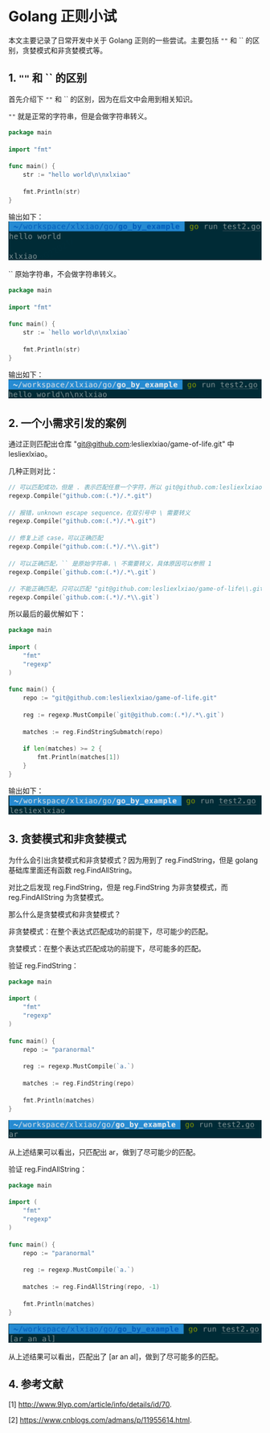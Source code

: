 # Golang 正则小试


本文主要记录了日常开发中关于 Golang 正则的一些尝试。主要包括 `""` 和 `` 的区别，贪婪模式和非贪婪模式等。


## 1. `""` 和 `` 的区别
首先介绍下 `""` 和 `` 的区别，因为在后文中会用到相关知识。

`""` 就是正常的字符串，但是会做字符串转义。

```go
package main

import "fmt"

func main() {
    str := "hello world\n\nxlxiao"

    fmt.Println(str)
}
```

输出如下：
![双引号输出结果](1.png "双引号输出结果")

`` 原始字符串，不会做字符串转义。

```go
package main

import "fmt"

func main() {
    str := `hello world\n\nxlxiao`

    fmt.Println(str)
}
```

输出如下：
![反引号输出结果](2.png "反引号输出结果") 

## 2. 一个小需求引发的案例
通过正则匹配出仓库 "git@github.com:lesliexlxiao/game-of-life.git" 中 lesliexlxiao。

几种正则对比：
```go
// 可以匹配成功，但是 . 表示匹配任意一个字符，所以 git@github.com:lesliexlxiao/game-of-lifeagit 也能匹配成功。
regexp.Compile("github.com:(.*)/.*.git") 

// 报错，unknown escape sequence，在双引号中 \ 需要转义
regexp.Compile("github.com:(.*)/.*\.git")

// 修复上述 case，可以正确匹配
regexp.Compile("github.com:(.*)/.*\\.git")

// 可以正确匹配，`` 是原始字符串，\ 不需要转义，具体原因可以参照 1
regexp.Compile(`github.com:(.*)/.*\.git`)

// 不能正确匹配，只可以匹配 "git@github.com:lesliexlxiao/game-of-life\\.git"
regexp.Compile(`github.com:(.*)/.*\\.git`) 
```

所以最后的最优解如下：
```go
package main

import (
    "fmt"
    "regexp"
)

func main() {
    repo := "git@github.com:lesliexlxiao/game-of-life.git"
    
    reg := regexp.MustCompile(`git@github.com:(.*)/.*\.git`)

    matches := reg.FindStringSubmatch(repo)
    
    if len(matches) >= 2 {
        fmt.Println(matches[1])
    }
}

```

输出如下：
![需求输出结果](3.png "需求输出结果") 

## 3. 贪婪模式和非贪婪模式
为什么会引出贪婪模式和非贪婪模式？因为用到了 reg.FindString，但是 golang 基础库里面还有函数 reg.FindAllString。

对比之后发现 reg.FindString，但是 reg.FindString 为非贪婪模式，而 reg.FindAllString 为贪婪模式。

那么什么是贪婪模式和非贪婪模式？

非贪婪模式：在整个表达式匹配成功的前提下，尽可能少的匹配。

贪婪模式：在整个表达式匹配成功的前提下，尽可能多的匹配。

验证 reg.FindString：
```go
package main

import (
    "fmt"
    "regexp"
)

func main() {
    repo := "paranormal"
    
    reg := regexp.MustCompile(`a.`)

    matches := reg.FindString(repo)
    
    fmt.Println(matches)
}
```

![FindString 输出结果](4.png "FindString 输出结果") 

从上述结果可以看出，只匹配出 ar，做到了尽可能少的匹配。

验证 reg.FindAllString：
```go
package main

import (
    "fmt"
    "regexp"
)

func main() {
    repo := "paranormal"
    
    reg := regexp.MustCompile(`a.`)

    matches := reg.FindAllString(repo, -1)
    
    fmt.Println(matches)
}
```

![FindAllString 输出结果](5.png "FindAllString 输出结果") 

从上述结果可以看出，匹配出了 [ar an al]，做到了尽可能多的匹配。


## 4. 参考文献
[1] http://www.9lyp.com/article/info/details/id/70.

[2] https://www.cnblogs.com/admans/p/11955614.html.
